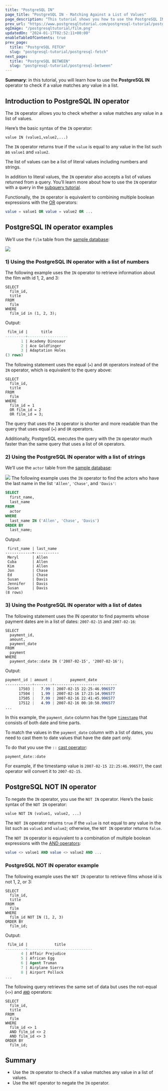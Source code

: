 ```yaml
---
title: "PostgreSQL IN"
page_title: "PostgreSQL IN - Matching Against a List of Values"
page_description: "This tutorial shows you how to use the PostgreSQL IN operator to match against a list of values. It also shows you how to use the IN operator in a subquery."
prev_url: "https://www.postgresqltutorial.com/postgresql-tutorial/postgresql-in/"
ogImage: "/postgresqltutorial/film.png"
updatedOn: "2024-01-17T02:52:11+00:00"
enableTableOfContents: true
prev_page: 
  title: "PostgreSQL FETCH"
  slug: "postgresql-tutorial/postgresql-fetch"
next_page: 
  title: "PostgreSQL BETWEEN"
  slug: "postgresql-tutorial/postgresql-between"
---
```





**Summary**: in this tutorial, you will learn how to use the **PostgreSQL IN** operator to check if a value matches any value in a list.


## Introduction to PostgreSQL IN operator

The `IN` operator allows you to check whether a value matches any value in a list of values.

Here’s the basic syntax of the `IN` operator:


```phpsqlsql
value IN (value1,value2,...)
```
The `IN` operator returns true if the `value` is equal to any value in the list such as `value1` and `value2`.

The list of values can be a list of literal values including numbers and strings.

In addition to literal values, the `IN` operator also accepts a list of values returned from a query. You’ll learn more about how to use the `IN` operator with a query in the [subquery tutorial](postgresql-subquery).

Functionally, the `IN` operator is equivalent to combining multiple boolean expressions with the [OR](postgresql-or) operators:


```sql
value = value1 OR value = value2 OR ...
```

## PostgreSQL IN operator examples

We’ll use the `film` table from the [sample database](../postgresql-getting-started/postgresql-sample-database):

![](/postgresqltutorial/film.png)
### 1\) Using the PostgreSQL IN operator with a list of numbers

The following example uses the `IN` operator to retrieve information about the film with id 1, 2, and 3:


```
SELECT
  film_id, 
  title 
FROM
  film 
WHERE
  film_id in (1, 2, 3);
```
Output:


```sql
 film_id |      title
---------+------------------
       1 | Academy Dinosaur
       2 | Ace Goldfinger
       3 | Adaptation Holes
(3 rows)
```
The following statement uses the equal (`=`) and `OR` operators instead of the `IN` operator, which is equivalent to the query above:


```
SELECT 
  film_id, 
  title 
FROM 
  film 
WHERE 
  film_id = 1 
  OR film_id = 2 
  OR film_id = 3;
```
The query that uses the `IN` operator is shorter and more readable than the query that uses equal (`=`) and `OR` operators.

Additionally, PostgreSQL executes the query with the `IN` operator much faster than the same query that uses a list of `OR` operators.


### 2\) Using the PostgreSQL IN operator with a list of strings

We’ll use the `actor` table from the [sample database](../postgresql-getting-started/postgresql-sample-database):


![](/postgresqltutorial/actor.png)
The following example uses the `IN` operator to find the actors who have the last name in the list `'Allen'`, `'Chase'`, and `'Davis'`:


```sql
SELECT 
  first_name, 
  last_name
FROM 
  actor 
WHERE 
  last_name IN ('Allen', 'Chase', 'Davis') 
ORDER BY 
  last_name;
```
Output:


```
 first_name | last_name
------------+-----------
 Meryl      | Allen
 Cuba       | Allen
 Kim        | Allen
 Jon        | Chase
 Ed         | Chase
 Susan      | Davis
 Jennifer   | Davis
 Susan      | Davis
(8 rows)

```

### 3\) Using the PostgreSQL IN operator with a list of dates

The following statement uses the IN operator to find payments whose payment dates are in a list of dates: `2007-02-15` and `2007-02-16`:


```
SELECT 
  payment_id, 
  amount, 
  payment_date 
FROM 
  payment 
WHERE 
  payment_date::date IN ('2007-02-15', '2007-02-16');
```
Output:


```css
payment_id | amount |        payment_date
------------+--------+----------------------------
      17503 |   7.99 | 2007-02-15 22:25:46.996577
      17504 |   1.99 | 2007-02-16 17:23:14.996577
      17505 |   7.99 | 2007-02-16 22:41:45.996577
      17512 |   4.99 | 2007-02-16 00:10:50.996577
...
```
In this example, the `payment_date` column has the type [`timestamp`](postgresql-timestamp) that consists of both date and time parts.

To match the values in the `payment_date` column with a list of dates, you need to cast them to date values that have the date part only.

To do that you use the `::` [cast operator](postgresql-cast):


```
payment_date::date
```
For example, if the timestamp value is `2007-02-15 22:25:46.996577`, the cast operator will convert it to `2007-02-15`.


## PostgreSQL NOT IN operator

To negate the `IN` operator, you use the `NOT IN` operator. Here’s the basic syntax of the `NOT IN` operator:


```xml
value NOT IN (value1, value2, ...)
```
The `NOT IN` operator returns `true` if the `value` is not equal to any value in the list such as `value1` and `value2`; otherwise, the `NOT IN` operator returns `false`.

The `NOT IN` operator is equivalent to a combination of multiple boolean expressions with the [AND operators](postgresql-and):


```sql
value <> value1 AND value <> value2 AND ...
```

### PostgreSQL NOT IN operator example

The following example uses the `NOT IN` operator to retrieve films whose id is not 1, 2, or 3:


```
SELECT 
  film_id, 
  title 
FROM 
  film 
WHERE 
  film_id NOT IN (1, 2, 3) 
ORDER BY 
  film_id;
```
Output:


```sql
 film_id |            title
---------+-----------------------------
       4 | Affair Prejudice
       5 | African Egg
       6 | Agent Truman
       7 | Airplane Sierra
       8 | Airport Pollock
...
```
The following query retrieves the same set of data but uses the not\-equal (`<>`) and [`AND`](postgresql-and) operators:


```
SELECT 
  film_id, 
  title 
FROM 
  film 
WHERE 
  film_id <> 1 
  AND film_id <> 2 
  AND film_id <> 3 
ORDER BY 
  film_id;
```

## Summary

* Use the `IN` operator to check if a value matches any value in a list of values.
* Use the `NOT` operator to negate the `IN` operator.

